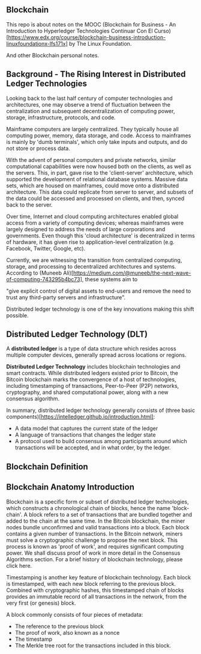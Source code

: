 ## Blockchain

This repo is about notes on the MOOC (Blockchain for Business - An Introduction to Hyperledger Technologies
Continuar Con El Curso)[https://www.edx.org/course/blockchain-business-introduction-linuxfoundationx-lfs171x] by The Linux Foundation.

And other Blockchain personal notes.

## Background - The Rising Interest in Distributed Ledger Technologies

Looking back to the last half century of computer technologies and architectures, one may observe a trend of fluctuation between the centralization and subsequent decentralization of computing power, storage, infrastructure, protocols, and code.

Mainframe computers are largely centralized. They typically house all computing power, memory, data storage, and code. Access to mainframes is mainly by 'dumb terminals', which only take inputs and outputs, and do not store or process data.

With the advent of personal computers and private networks, similar computational capabilities were now housed both on the clients, as well as the servers. This, in part, gave rise to the 'client-server' architecture, which supported the development of relational database systems. Massive data sets, which are housed on mainframes, could move onto a distributed architecture. This data could replicate from server to server, and subsets of the data could be accessed and processed on clients, and then, synced back to the server.

Over time, Internet and cloud computing architectures enabled global access from a variety of computing devices; whereas mainframes were largely designed to address the needs of large corporations and governments. Even though this 'cloud architecture' is decentralized in terms of hardware, it has given rise to application-level centralization (e.g. Facebook, Twitter, Google, etc).

Currently, we are witnessing the transition from centralized computing, storage, and processing to decentralized architectures and systems. According to (Muneeb Ali)[https://medium.com/@muneeb/the-next-wave-of-computing-743295b4bc73], these systems aim to

"give explicit control of digital assets to end-users and remove the need to trust any third-party servers and infrastructure".

Distributed ledger technology is one of the key innovations making this shift possible.


## Distributed Ledger Technology (DLT)


A **distributed ledger** is a type of data structure which resides across multiple computer devices, generally spread across locations or regions.

**Distributed Ledger Technology** includes blockchain technologies and smart contracts. While distributed ledgers existed prior to Bitcoin, the Bitcoin blockchain marks the convergence of a host of technologies, including timestamping of transactions, Peer-to-Peer (P2P) networks, cryptography, and shared computational power, along with a new consensus algorithm. 

In summary, distributed ledger technology generally consists of (three basic components)[https://intelledger.github.io/introduction.html]:

* A data model that captures the current state of the ledger
* A language of transactions that changes the ledger state
* A protocol used to build consensus among participants around which transactions will be accepted, and in what order, by the ledger.

## Blockchain Definition

## Blockchain Anatomy Introduction

Blockchain is a specific form or subset of distributed ledger technologies, which constructs a chronological chain of blocks, hence the name 'block-chain'. A block refers to a set of transactions that are bundled together and added to the chain at the same time. In the Bitcoin blockchain, the miner nodes bundle unconfirmed and valid transactions into a block. Each block contains a given number of transactions. In the Bitcoin network, miners must solve a cryptographic challenge to propose the next block. This process is known as 'proof of work', and requires significant computing power. We shall discuss proof of work in more detail in the Consensus Algorithms section. For a brief history of blockchain technology, please click here.

Timestamping is another key feature of blockchain technology. Each block is timestamped, with each new block referring to the previous block. Combined with cryptographic hashes, this timestamped chain of blocks provides an immutable record of all transactions in the network, from the very first (or genesis) block.

A block commonly consists of four pieces of metadata:

* The reference to the previous block
* The proof of work, also known as a nonce
* The timestamp
* The Merkle tree root for the transactions included in this block.